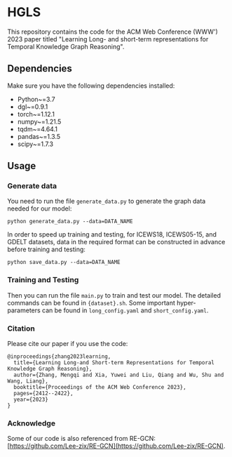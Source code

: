 # HGLS

This repository contains the code for the ACM Web Conference (WWW') 2023 paper titled "Learning Long- and short-term representations for Temporal Knowledge Graph Reasoning".

## Dependencies

Make sure you have the following dependencies installed:

- Python~=3.7
- dgl~=0.9.1
- torch~=1.12.1
- numpy~=1.21.5
- tqdm~=4.64.1
- pandas~=1.3.5
- scipy~=1.7.3

## Usage 

### Generate data

You need to run the file `generate_data.py` to generate the graph data needed for our model:

```python generate_data.py --data=DATA_NAME```

In order to speed up training and testing, for ICEWS18, ICEWS05-15, and GDELT datasets, data in the required format can be constructed in advance before training and testing:

```python save_data.py --data=DATA_NAME```

### Training and Testing 

Then you can run the file `main.py` to train and test our model. 
The detailed commands can be found in `{dataset}.sh`. Some important hyper-parameters can be found in ```long_config.yaml```
and ```short_config.yaml```.


### Citation

Please cite our paper if you use the code:

```
@inproceedings{zhang2023learning,
  title={Learning Long-and Short-term Representations for Temporal Knowledge Graph Reasoning},
  author={Zhang, Mengqi and Xia, Yuwei and Liu, Qiang and Wu, Shu and Wang, Liang},
  booktitle={Proceedings of the ACM Web Conference 2023},
  pages={2412--2422},
  year={2023}
}
```

### Acknowledge

Some of our code is also referenced from RE-GCN: [https://github.com/Lee-zix/RE-GCN](https://github.com/Lee-zix/RE-GCN).


